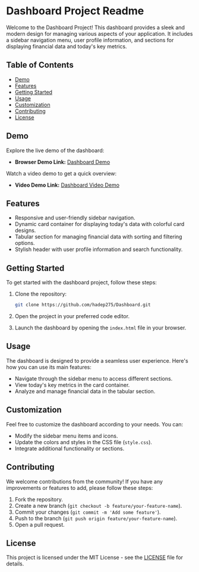 # Dashboard Project Readme

Welcome to the Dashboard Project! This dashboard provides a sleek and modern design for managing various aspects of your application. It includes a sidebar navigation menu, user profile information, and sections for displaying financial data and today's key metrics.

## Table of Contents
- [Demo](#demo)
- [Features](#features)
- [Getting Started](#getting-started)
- [Usage](#usage)
- [Customization](#customization)
- [Contributing](#contributing)
- [License](#license)

## Demo

Explore the live demo of the dashboard:
- **Browser Demo Link:** [Dashboard Demo](#) 

Watch a video demo to get a quick overview:
- **Video Demo Link:** [Dashboard Video Demo](#) 


## Features

- Responsive and user-friendly sidebar navigation.
- Dynamic card container for displaying today's data with colorful card designs.
- Tabular section for managing financial data with sorting and filtering options.
- Stylish header with user profile information and search functionality.

## Getting Started

To get started with the dashboard project, follow these steps:

1. Clone the repository:
   ```bash
   git clone https://github.com/hadep275/Dashboard.git
   ```

2. Open the project in your preferred code editor.

3. Launch the dashboard by opening the `index.html` file in your browser.

## Usage

The dashboard is designed to provide a seamless user experience. Here's how you can use its main features:

- Navigate through the sidebar menu to access different sections.
- View today's key metrics in the card container.
- Analyze and manage financial data in the tabular section.

## Customization

Feel free to customize the dashboard according to your needs. You can:

- Modify the sidebar menu items and icons.
- Update the colors and styles in the CSS file (`style.css`).
- Integrate additional functionality or sections.

## Contributing

We welcome contributions from the community! If you have any improvements or features to add, please follow these steps:

1. Fork the repository.
2. Create a new branch (`git checkout -b feature/your-feature-name`).
3. Commit your changes (`git commit -m 'Add some feature'`).
4. Push to the branch (`git push origin feature/your-feature-name`).
5. Open a pull request.

## License

This project is licensed under the MIT License - see the [LICENSE](LICENSE) file for details.
